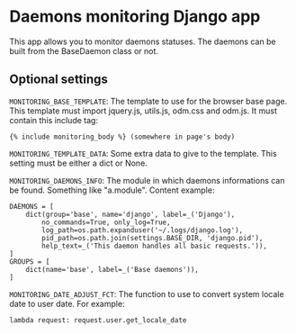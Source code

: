 # Daemons monitoring Django app

This app allows you to monitor daemons statuses.
The daemons can be built from the BaseDaemon class or not.


## Optional settings

``MONITORING_BASE_TEMPLATE``:
The template to use for the browser base page.
This template must import jquery.js, utils.js, odm.css and odm.js.
It must contain this include tag:

    {% include monitoring_body %} (somewhere in page's body)

``MONITORING_TEMPLATE_DATA``:
Some extra data to give to the template.
This setting must be either a dict or None.

``MONITORING_DAEMONS_INFO``:
The module in which daemons informations can be found.
Something like "a.module".
Content example:

    DAEMONS = [
        dict(group='base', name='django', label=_('Django'),
            no_commands=True, only_log=True,
            log_path=os.path.expanduser('~/.logs/django.log'),
            pid_path=os.path.join(settings.BASE_DIR, 'django.pid'),
            help_text=_('This daemon handles all basic requests.')),
    ]
    GROUPS = [
        dict(name='base', label=_('Base daemons')),
    ]


``MONITORING_DATE_ADJUST_FCT``:
The function to use to convert system locale date to user date.
For example:

    lambda request: request.user.get_locale_date
